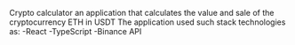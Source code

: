 Crypto calculator
an application that calculates the value and sale of the cryptocurrency ETH in USDT 
The application used such stack technologies as:
-React
-TypeScript
-Binance API

